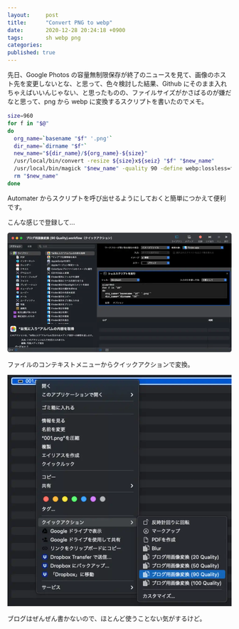 ```yaml
---
layout:     post
title:      "Convert PNG to webp"
date:       2020-12-28 20:24:18 +0900
tags:       sh webp png
categories: 
published: true
---
```


先日、Google Photos の容量無制限保存が終了のニュースを見て、画像のホスト先を変更しないとな、と思って、色々検討した結果、Github にそのまま入れちゃえばいいんじゃない、と思ったものの、ファイルサイズがかさばるのが嫌だなと思って、png から webp に変換するスクリプトを書いたのでメモ。

```sh
size=960
for f in "$@"
do
  org_name=`basename "$f" '.png'`
  dir_name=`dirname "$f"`
  new_name="${dir_name}/${org_name}-${size}"
  /usr/local/bin/convert -resize ${size}x${seiz} "$f" "$new_name"
  /usr/local/bin/magick "$new_name" -quality 90 -define webp:lossless=false "${new_name}.webp"
  rm "$new_name"
done
```

Automater からスクリプトを呼び出せるようにしておくと簡単につかえて便利です。

こんな感じで登録して...

![](/img/2020/12/28/001.webp)

ファイルのコンテキストメニューからクイックアクションで変換。

![](/img/2020/12/28/002.webp)

ブログはぜんぜん書かないので、ほとんど使うことない気がするけど。
